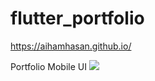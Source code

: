 # flutter_portfolio

https://aihamhasan.github.io/

Portfolio Mobile UI
<img src="https://imgur.com/gallery/M3rby7S" />


